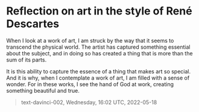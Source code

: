 # Reflection on art in the style of René Descartes



When I look at a work of art, I am struck by the way that it seems to transcend the physical world. The artist has captured something essential about the subject, and in doing so has created a thing that is more than the sum of its parts.

It is this ability to capture the essence of a thing that makes art so special. And it is why, when I contemplate a work of art, I am filled with a sense of wonder. For in these works, I see the hand of God at work, creating something beautiful and true.

> text-davinci-002, Wednesday, 16:02 UTC, 2022-05-18
